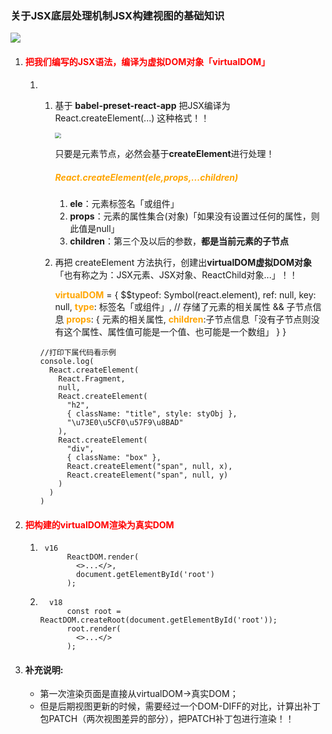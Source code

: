 ### 关于JSX底层处理机制JSX构建视图的基础知识

![](D:\studied\react16&18\react16-18\code\3.JSX\pic\JSX渲染机制流程图.jpg)

1. #### <font color='red'>**把我们编写的JSX语法，编译为虚拟DOM对象「virtualDOM」**</font>

   1. 1. 基于 **babel-preset-react-app** 把JSX编译为 React.createElement(...) 这种格式！！

         <img src="D:\studied\react16&18\react16-18\code\3.JSX\pic\df15f781837ead8869403cc2515fe72.png" style="zoom:60%;" />		

         只要是元素节点，必然会基于**createElement**进行处理！

         ##### <font color='orange'>**React.createElement(ele,props,...children)**</font>

         1. **ele**：元素标签名「或组件」
         2. **props**：元素的属性集合(对象)「如果没有设置过任何的属性，则此值是null」
         3. **children**：第三个及以后的参数，**都是当前元素的子节点**

         

      2. 再把 createElement 方法执行，创建出**virtualDOM虚拟DOM对象**「也有称之为：JSX元素、JSX对象、ReactChild对象...」！！

         <font color='orange'>**virtualDOM**</font> = {
                 $$typeof: Symbol(react.element),
                 ref: null,
                 key: null,
                 <font color='orange'>**type**</font>: 标签名「或组件」,
                 // 存储了元素的相关属性 && 子节点信息
                <font color='orange'> **props**</font>: {
                     元素的相关属性,
                     <font color='orange'>**children**</font>:子节点信息「没有子节点则没有这个属性、属性值可能是一个值、也可能是一个数组」
                 }
         }

      ```
      //打印下属代码看示例
      console.log(
        React.createElement(
          React.Fragment,
          null,
          React.createElement(
            "h2",
            { className: "title", style: styObj },
            "\u73E0\u5CF0\u57F9\u8BAD" 
          ),
          React.createElement(
            "div",
            { className: "box" },
            React.createElement("span", null, x),
            React.createElement("span", null, y)
          )
        )
      )
      ```

   #### 

2. #### <font color='red'>**把构建的virtualDOM渲染为真实DOM**</font>

   1. ```
       v16
            ReactDOM.render(
              <>...</>,
              document.getElementById('root')
            );
      ```

      

   2. ```
        v18
            const root = ReactDOM.createRoot(document.getElementById('root'));
            root.render(
              <>...</>
            );
      ```

      

   

3. #### **补充说明**:

   - 第一次渲染页面是直接从virtualDOM->真实DOM；
   - 但是后期视图更新的时候，需要经过一个DOM-DIFF的对比，计算出补丁包PATCH（两次视图差异的部分），把PATCH补丁包进行渲染！！









